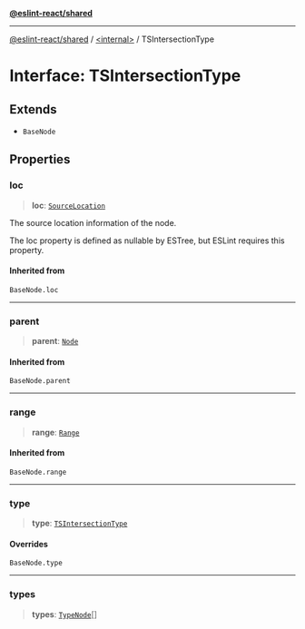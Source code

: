 [**@eslint-react/shared**](../../README.md)

***

[@eslint-react/shared](../../README.md) / [\<internal\>](../README.md) / TSIntersectionType

# Interface: TSIntersectionType

## Extends

- `BaseNode`

## Properties

### loc

> **loc**: [`SourceLocation`](SourceLocation.md)

The source location information of the node.

The loc property is defined as nullable by ESTree, but ESLint requires this property.

#### Inherited from

`BaseNode.loc`

***

### parent

> **parent**: [`Node`](../type-aliases/Node.md)

#### Inherited from

`BaseNode.parent`

***

### range

> **range**: [`Range`](../type-aliases/Range.md)

#### Inherited from

`BaseNode.range`

***

### type

> **type**: [`TSIntersectionType`](../README.md#tsintersectiontype)

#### Overrides

`BaseNode.type`

***

### types

> **types**: [`TypeNode`](../type-aliases/TypeNode.md)[]

